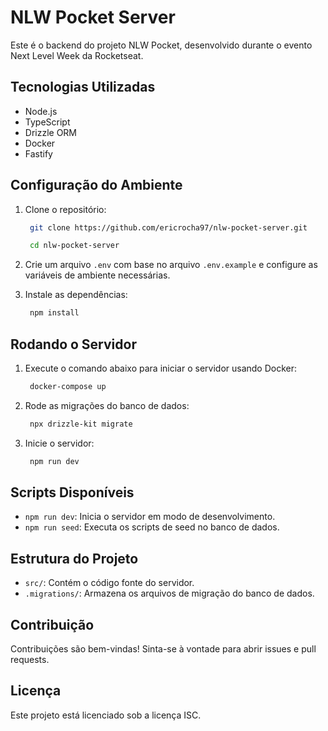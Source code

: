 # NLW Pocket Server

Este é o backend do projeto NLW Pocket, desenvolvido durante o evento Next Level Week da Rocketseat.

## Tecnologias Utilizadas

- Node.js
- TypeScript
- Drizzle ORM
- Docker
- Fastify

## Configuração do Ambiente

1. Clone o repositório:

   ```bash
    git clone https://github.com/ericrocha97/nlw-pocket-server.git
    ```

   ```bash
    cd nlw-pocket-server
    ```

2. Crie um arquivo ``.env`` com base no arquivo ``.env.example`` e configure as variáveis de ambiente necessárias.
3. Instale as dependências:

   ```bash
    npm install
    ```

## Rodando o Servidor

1. Execute o comando abaixo para iniciar o servidor usando Docker:

   ```bash
    docker-compose up
    ```

2. Rode as migrações do banco de dados:

   ```bash
    npx drizzle-kit migrate
    ```

3. Inicie o servidor:

   ```bash
    npm run dev
    ```

## Scripts Disponíveis

- ``npm run dev``: Inicia o servidor em modo de desenvolvimento.
- ``npm run seed``: Executa os scripts de seed no banco de dados.

## Estrutura do Projeto

- ``src/``: Contém o código fonte do servidor.
- ``.migrations/``: Armazena os arquivos de migração do banco de dados.

## Contribuição

Contribuições são bem-vindas! Sinta-se à vontade para abrir issues e pull requests.

## Licença

Este projeto está licenciado sob a licença ISC.
